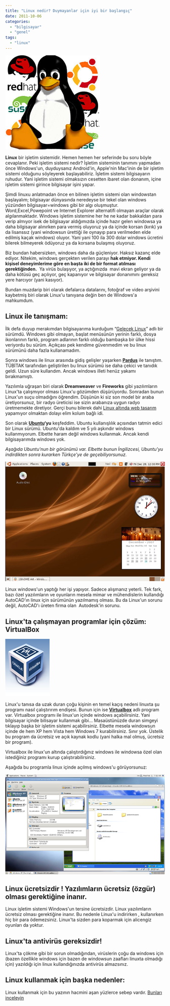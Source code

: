 ```yaml
---
title: "Linux nedir? Duymayanlar için iyi bir başlangıç"
date: 2011-10-06
categories: 
  - "bilgisayar"
  - "genel"
tags: 
  - "linux"
---
```


[![](/images/linux-logo.jpg "linux logo")](http://suatatan.wordpress.com/wp-content/uploads/2011/10/linux-logo.jpg)  
  
**Linux** bir işletim sistemidir. Hemen hemen her seferinde bu soru böyle cevaplanır. Peki işletim sistemi nedir? İşletim sisteminin tanımını yapmadan önce Windows'un, duyduysanız Android'in, Apple'nin Mac'inin de bir işletim sistemi olduğunu söyleyerek başlayabiliriz. İşletim sistemi bilgisayarın ruhudur. Yani işletim sistemi olmaksızın cesetten ibaret olan donanım, içine işletim sistemi girince bilgisayar işini yapar.  
  
Şimdi linuxu anlatmadan önce en bilinen işletim sistemi olan windowstan başlayalım; bilgisayar dünyasında neredeyse bir tekel olan windows yüzünden bilgisayar=windows gibi bir algı oluşmuştur. Word,Excel,Powepoint ve Internet Explorer alternatifi olmayan araçlar olarak algılanmaktadır. Windows işletim sistemine her he ne kadar bakkaldan para verip almıyor isek de bilgisayar aldığımızda içinde hazır gelen windowsa ya daha bilgisayar alınırken para vermiş oluyoruz ya da içinde korsan (kırık) ya da lisanssız (yani windowsun ürettiği ile oynayıp para verilmeden elde edilmiş kaçak windows) oluyor. Yani yani 100 ila 300 dolar windows ücretini bilerek bilmeyerek ödüyoruz ya da korsana bulaşmış oluyoruz.  
  
Biz bundan habersizken, windows daha da güçleniyor. Haksız kazanç elde ediyor. Nitekim, windows gerçekten verilen parayı **hak etmiyor. Kendi kişisel deneyimlerime göre en başta iki de bir format atılması gerektiğinden.**  Ya virüs bulaşıyor, ya açtığınızda  mavi ekran geliyor ya da daha kötüsü geç açılıyor, geç kapanıyor ve bilgisayar donanımını gereksiz yere harcıyor (yani kasıyor).  
  
Bundan muzdarip biri olarak defalarca datalarını, fotoğraf ve video arşivini kaybetmiş biri olarak Linux'u tanıyana değin ben de Windows'a mahkumdum.  

## **Linux ile tanışmam:**

  
İlk defa duyup merakımdan bilgisayarıma kurduğum “[Gelecek Linux](http://tr.wikipedia.org/wiki/Gelecek_Linux)” adlı bir sürümdü. Windows gibi olmayan, başlat menüsünün yerinin farklı, dosya ikonlarının farklı, program adlarının farklı olduğu bambaşka bir ülke hissi veriyordu bu sürüm. Açıkçası pek kendime güvenmedim ve bu linux sürümünü daha fazla kullanamadım.  
  
Sonra windows ile linux arasında gidiş gelişler yaşarken **[Pardus](http://www.pardus.org.tr/)** ile tanıştım. TÜBİTAK tarafından geliştirilen bu linux sürümü ise daha çekici ve tanıdık geldi. Uzun süre kullandım. Ancak windows illeti henüz yakamı bırakmamıştı.  
  
Yazılımla uğraşan biri olarak **Dreamweaver** ve **Fireworks** gibi yazılımların Linux'ta çalışmıyor olması Linux'u gözümden düşürüyordu. Sonradan bunun Linux'un suçu olmadığını öğrendim. Düşünün ki siz son model bir araba üretiyorsunuz, bir radyo üreticisi ise sizin arabanıza uygun radyo üretmemekte diretiyor. Gerçi bunu bilerek dahi [Linux altında web tasarım](http://suatatan.wordpress.com/2011/05/04/ilk-dijital-kitabim-yayinda/) yapamıyor olmaktan dolayı elim kolum bağlı idi.  
  
Son olarak **[Ubuntu](http://www.ubuntu.com/)‘yu** keşfeddim. Ubuntu kullanışlılık açısından tatmin edici bir Linux sürümü. Ubuntu'da kaldım ve 5 yılı aşkındır windows kullanmıyorum. Elbette haram değil windows kullanmak. Ancak kendi bilgisayarımda windows yok.  
  
_Aşağıda Ubuntu'nun bir görünümü var. Elbette bunun İngilizcesi, Ubuntu'yu indirdikten sonra kurarken Türkçe'ye de geçebiliyorsunuz._  
  
![](/images/Ubuntu_desktop_with_desklets.jpg)  
  
Linux windows'un yaptığı her işi yapıyor. Sadece alışmanız yeterli. Tek fark, bazı özel yazılımların ve oyunların mesela mimar ve mühendislerin kullandığı AutoCAD'ın linux için sürümünün yazılmamış olması. Bu da Linux'un sorunu değil, AutoCAD'ı üreten firma olan  Autodesk'in sorunu.  

## Linux'ta çalışmayan programlar için çözüm: VirtualBox

  
![](/images/vbox_logo2_gradient.png)  
  
Linux'u tanısa da uzak duran çoğu kişinin en temel kaçış nedeni linuxta şu programı nasıl çalıştırırım endişesi. Bunun için ise [**Virtualbox**](https://www.virtualbox.org/) adlı program var. Virtualbox programı ile linux'un içinde windows açabilirsiniz. Yani bilgisayar içinde bilisayar kullanmak gibi… Masaüstünüzde duran simgeyi tıklayıp başka bir işletim sistemi açabilirsiniz. Elbette mesela windowsun içinde de hem XP hem Vista hem Windows 7 kurabilirsiniz. Sınır yok. Üstelik bu program da ücretsiz ve açık kaynak kodlu (yani halka mal olmuş, ücretsiz bir program).  
  
Virtualbox ile linux'un altında çalıştırdığınız windows ile windowsa özel olan istediğiniz programı kurup çalıştırabilirsiniz.  
  
Aşağıda bu programla linux içinde açılmış windows'u görüyorsunuz:  
  
[![](/images/gnome.png "gnome")](http://suatatan.wordpress.com/wp-content/uploads/2011/10/gnome.png)  

  

  

  

  

## Linux ücretsizdir ! Yazılımların ücretsiz (özgür) olması gerektiğine inanır.

  
Linux işletim sistemi Windows'un tersine ücretsizdir. Linux yazılımların ücretsiz olması gerektiğine inanır. Bu nedenle Linux'u indirirken , kullanırken hiç bir para ödemezsiniz. Linux'ta sizden para koparmak için alicengiz oyunları da yoktur.  

## Linux'ta antivirüs gereksizdir!

  
Linux'ta çökme gibi bir sorun olmadığından, virüslerin çoğu da windows için (bazen özellikle windows için bazen de windowsun zaafları linuxta olmadığı için) yazıldığı için linux kullandığınızda antivirüs almazsınız.  

## Linux kullanmak için başka nedenler:

  
Linux kullanmak için bu yazının hacmini aşan yüzlerce sebep vardır. [Bunları inceleyin](http://www.whylinuxisbetter.net/index_tr.php?lang=tr)
